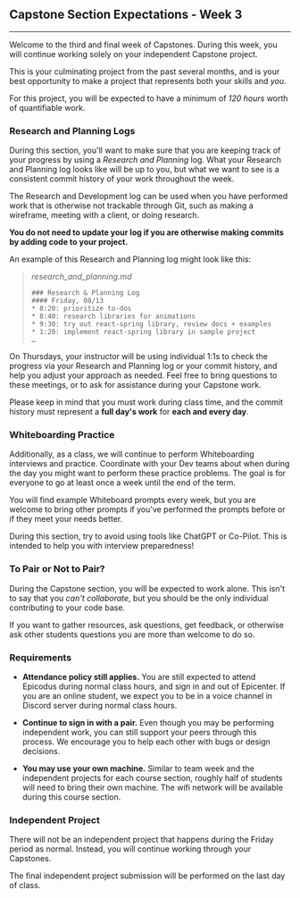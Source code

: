 ## Capstone Section Expectations - Week 3
---
Welcome to the third and final week of Capstones. During this week, you will continue working solely on your independent Capstone project. 

This is your culminating project from the past several months, and is your best opportunity to make a project that represents both your skills and *you*. 

For this project, you will be expected to have a minimum of *120 hours* worth of quantifiable work.


### Research and Planning Logs


During this section, you'll want to make sure that you are keeping track of your progress by using a *Research and Planning* log. What your Research and Planning log looks like will be up to you, but what we want to see is a consistent commit history of your work throughout the week.

The Research and Development log can be used when you have performed work that is otherwise not trackable through Git, such as making a wireframe, meeting with a client, or doing research.

**You do not need to update your log if you are otherwise making commits by adding code to your project.**


An example of this Research and Planning log might look like this:


>*research_and_planning.md*
>
>```
>### Research & Planning Log
>#### Friday, 08/13
>* 8:20: prioritize to-dos
>* 8:40: research libraries for animations
>* 9:30: try out react-spring library, review docs + examples
>* 1:20: implement react-spring library in sample project
>…
>```


On Thursdays, your instructor will be using individual 1:1s to check the progress via your Research and Planning log or your commit history, and help you adjust your approach as needed. Feel free to bring questions to these meetings, or to ask for assistance during your Capstone work.
 
Please keep in mind that you must work during class time, and the commit history must represent a **full day's work** for **each and every day**.


### Whiteboarding Practice


Additionally, as a class, we will continue to perform Whiteboarding interviews and practice. Coordinate with your Dev teams about when during the day you might want to perform these practice problems. The goal is for everyone to go at least once a week until the end of the term.


You will find example Whiteboard prompts every week, but you are welcome to bring other prompts if you've performed the prompts before or if they meet your needs better.


During this section, try to avoid using tools like ChatGPT or Co-Pilot. This is intended to help you with interview preparedness!


### To Pair or Not to Pair?


During the Capstone section, you will be expected to work alone. This isn't to say that you *can't collaborate*, but you should be the only individual contributing to your code base.

If you want to gather resources, ask questions, get feedback, or otherwise ask other students questions you are more than welcome to do so.


### Requirements


* **Attendance policy still applies.** You are still expected to attend Epicodus during normal class hours, and sign in and out of Epicenter. If you are an online student, we expect you to be in a voice channel in Discord server during normal class hours.


* **Continue to sign in with a pair.** Even though you may be performing independent work, you can still support your peers through this process. We encourage you to help each other with bugs or design decisions.


* **You may use your own machine.** Similar to team week and the independent projects for each course section, roughly half of  students will need to bring their own machine. The wifi network will be available during this course section.


### Independent Project


There will not be an independent project that happens during the Friday period as normal. Instead, you will continue working through your Capstones.

The final independent project submission will be performed on the last day of class.

